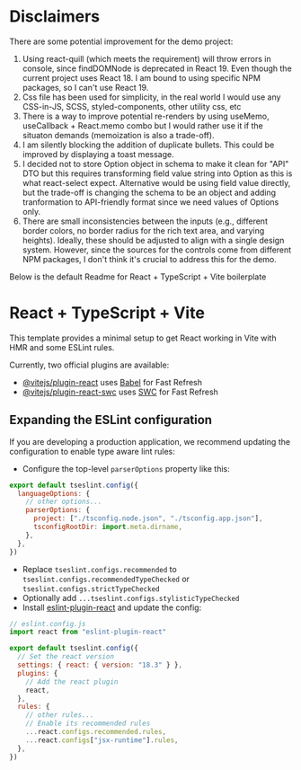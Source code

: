 # Disclaimers

There are some potential improvement for the demo project:

1. Using react-quill (which meets the requirement) will throw errors in console, since findDOMNode is deprecated in React 19. Even though the current project uses React 18. I am bound to using specific NPM packages, so I can't use React 19.
2. Css file has been used for simplicity, in the real world I would use any CSS-in-JS, SCSS, styled-components, other utility css, etc
3. There is a way to improve potential re-renders by using useMemo, useCallback + React.memo combo but I would rather use it if the situaton demands (memoization is also a trade-off).
4. I am silently blocking the addition of duplicate bullets. This could be improved by displaying a toast message.
5. I decided not to store Option object in schema to make it clean for "API" DTO but this requires transforming field value string into Option as this is what react-select expect. Alternative would be using field value directly, but the trade-off is changing the schema to be an object and adding tranformation to API-friendly format since we need values of Options only.
6. There are small inconsistencies between the inputs (e.g., different border colors, no border radius for the rich text area, and varying heights). Ideally, these should be adjusted to align with a single design system. However, since the sources for the controls come from different NPM packages, I don't think it's crucial to address this for the demo.

Below is the default Readme for React + TypeScript + Vite boilerplate

# React + TypeScript + Vite

This template provides a minimal setup to get React working in Vite with HMR and some ESLint rules.

Currently, two official plugins are available:

- [@vitejs/plugin-react](https://github.com/vitejs/vite-plugin-react/blob/main/packages/plugin-react/README.md) uses [Babel](https://babeljs.io/) for Fast Refresh
- [@vitejs/plugin-react-swc](https://github.com/vitejs/vite-plugin-react-swc) uses [SWC](https://swc.rs/) for Fast Refresh

## Expanding the ESLint configuration

If you are developing a production application, we recommend updating the configuration to enable type aware lint rules:

- Configure the top-level `parserOptions` property like this:

```js
export default tseslint.config({
  languageOptions: {
    // other options...
    parserOptions: {
      project: ["./tsconfig.node.json", "./tsconfig.app.json"],
      tsconfigRootDir: import.meta.dirname,
    },
  },
})
```

- Replace `tseslint.configs.recommended` to `tseslint.configs.recommendedTypeChecked` or `tseslint.configs.strictTypeChecked`
- Optionally add `...tseslint.configs.stylisticTypeChecked`
- Install [eslint-plugin-react](https://github.com/jsx-eslint/eslint-plugin-react) and update the config:

```js
// eslint.config.js
import react from "eslint-plugin-react"

export default tseslint.config({
  // Set the react version
  settings: { react: { version: "18.3" } },
  plugins: {
    // Add the react plugin
    react,
  },
  rules: {
    // other rules...
    // Enable its recommended rules
    ...react.configs.recommended.rules,
    ...react.configs["jsx-runtime"].rules,
  },
})
```
